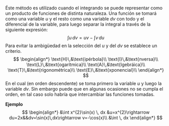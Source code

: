 Éste método es utilizado cuando el integrando se puede representar como un producto de funciones de distinta naturaleza. Una función se tomará como una variable $u$ y el resto como una variable $dv$ con todo y el diferencial de la variable, para luego separar la integral a través de la siguiente expresión:
$$
\int u \, dv=uv-\int v \, du  
$$
Para evitar la ambigüedad en la selección del $u$ y del $dv$ se establece un criterio.
$$
\begin{align*}
\text{H}\,&\text{ipérbola}\\
\text{I}\,&\text{nversa}\\
\text{L}\,&\text{ogarítmica}\\
\text{A}\,&\text{lgebráica}\\
\text{T}\,&\text{rigonométrica}\\
\text{E}\,&\text{xponencial}\\
\end{align*}
$$
En el cual (en orden descendente) se toma primero la variable $u$ y luego la variable $dv$. Sin embargo puede que en algunas ocasiones no se cumpla el orden, en tal caso solo habría que intercambiar las funciones tomadas.

**Ejemplo**
$$
\begin{align*}
&\int x^{2}\sin(x) \, dx &u=x^{2}\rightarrow du=2x&&dv=\sin(x)\,dx\rightarrow v=-\cos(x)\\
&\int  \, dx 
\end{align*}
$$